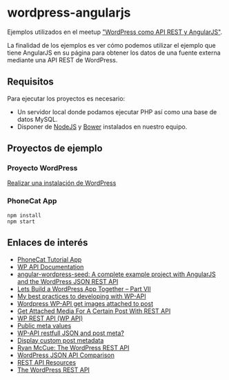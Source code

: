 # wordpress-angularjs
Ejemplos utilizados en el meetup ["WordPress como API REST y AngularJS"](http://www.meetup.com/es/AngularJS_Madrid/events/222683580/).

La finalidad de los ejemplos es ver cómo podemos utilizar el ejemplo que tiene AngularJS en su página para obtener los datos de una fuente externa mediante una API REST de WordPress.

## Requisitos
Para ejecutar los proyectos es necesario:
* Un servidor local donde podamos ejecutar PHP así como una base de datos MySQL.
* Disponer de [NodeJS](http://nodejs.org/) y [Bower](http://bower.io/) instalados en nuestro equipo.

## Proyectos de ejemplo

### Proyecto WordPress

[Realizar una instalación de WordPress](https://codex.wordpress.org/Installing_WordPress)

### PhoneCat App

```shell
npm install
npm start
```

## Enlaces de interés
* [PhoneCat Tutorial App](https://docs.angularjs.org/tutorial)
* [WP API Documentation](http://wp-api.org/)
* [angular-wordpress-seed: A complete example project with AngularJS and the WordPress JSON REST API](http://www.michaelbromley.co.uk/blog/418/angular-wordpress-seed-a-complete-example-project-with-angularjs-and-the-wordpress-json-rest-api)
* [Lets Build a WordPress App Together – Part VII](http://www.roysivan.com/lets-build-wordpress-app-together-part-vii/#.VYZiLKH7dJU)
* [My best practices to developing with WP-API](http://www.roysivan.com/my-best-practices-to-developing-wp-api/#.VYZjHqH7dJV)
* [Wordpress WP-API get images attached to post](http://stackoverflow.com/questions/24994321/wordpress-wp-api-get-images-attached-to-post)
* [Get Attached Media For A Certain Post With REST API](https://1fix.io/blog/2015/02/28/wordpress-rest-api-media/)
* [WP REST API (WP API)](https://wordpress.org/support/topic/custom-meta-data-2)
* [Public meta values](https://github.com/WP-API/WP-API/issues/367)
* [WP-API restfull JSON and post meta?](http://wordpress.stackexchange.com/questions/154843/wp-api-restfull-json-and-post-meta)
* [Display custom post metadata](https://gist.github.com/joedajigalo/20b362622da164b861ca)
* [Ryan McCue: The WordPress REST API](https://wordpress.tv/2014/11/19/ryan-mccue-the-wordpress-rest-api/)
* [WordPress JSON API Comparison](https://github.com/WP-API/WP-API.github.io/blob/master/misc/comparison.md)
* [REST API Resources](https://developer.wordpress.com/docs/api/)
* [The WordPress REST API](https://poststatus.com/wordpress-json-rest-api/)

